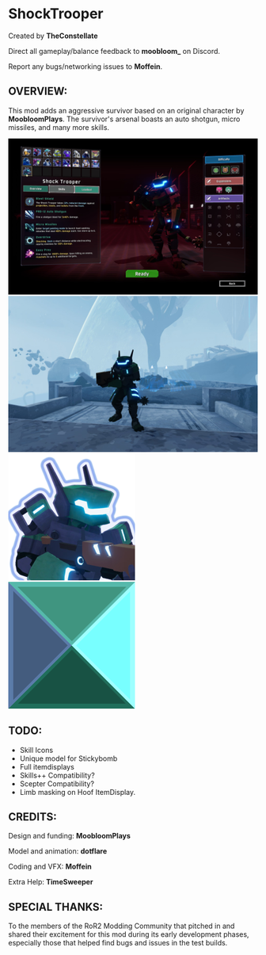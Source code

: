 # ShockTrooper

Created by **TheConstellate**

Direct all gameplay/balance feedback to **moobloom_** on Discord.

Report any bugs/networking issues to **Moffein**.

## OVERVIEW:
This mod adds an aggressive survivor based on an original character by **MoobloomPlays**.  The survivor's arsenal boasts an auto shotgun, micro missiles, and many more skills.

[![](https://raw.githubusercontent.com/Moffein/GaleShockTrooper/33781de222bee3c71d7f195801cb74823c5f062b/Assets/README/CSS.jpg)]()
[![](https://raw.githubusercontent.com/Moffein/GaleShockTrooper/refs/heads/master/Assets/README/INGAME.jpg)]()
[![](https://raw.githubusercontent.com/Moffein/GaleShockTrooper/refs/heads/master/Assets/texGaleShocktrooperPortrait.png)]()[![](https://raw.githubusercontent.com/Moffein/GaleShockTrooper/refs/heads/master/Assets/texSkinDefault.png)]()

## TODO:

- Skill Icons
- Unique model for Stickybomb
- Full itemdisplays
- Skills++ Compatibility?
- Scepter Compatibility?
- Limb masking on Hoof ItemDisplay.

## CREDITS:

Design and funding: **MoobloomPlays**

Model and animation: **dotflare**

Coding and VFX: **Moffein**

Extra Help: **TimeSweeper**

## SPECIAL THANKS:
To the members of the RoR2 Modding Community that pitched in and shared their excitement for this mod during its early development phases, especially those that helped find bugs and issues in the test builds.